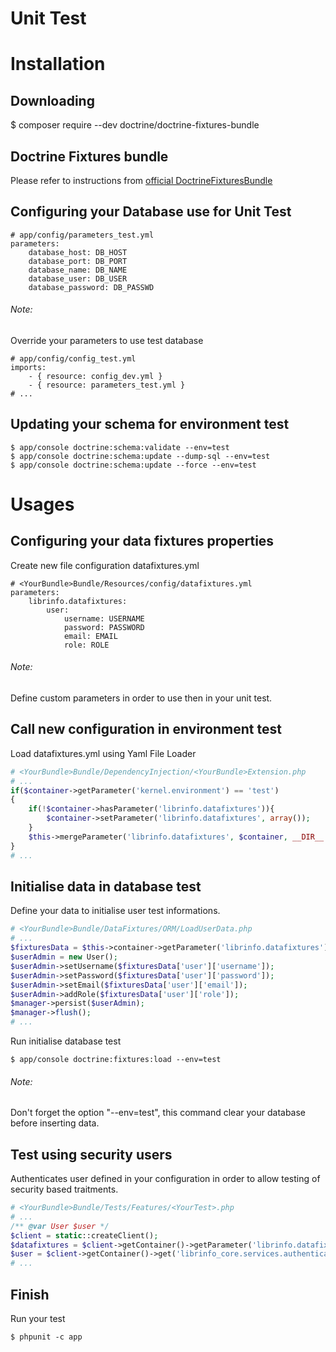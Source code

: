 # Unit Test


Installation
============


Downloading
-----------

  $ composer require --dev doctrine/doctrine-fixtures-bundle


Doctrine Fixtures bundle
------------------------

Please refer to instructions from [official DoctrineFixturesBundle](http://symfony.com/doc/current/bundles/DoctrineFixturesBundle/index.html)


Configuring your Database use for Unit Test
-------------------------------------------

```
# app/config/parameters_test.yml
parameters:
    database_host: DB_HOST
    database_port: DB_PORT
    database_name: DB_NAME
    database_user: DB_USER
    database_password: DB_PASSWD
```

###### Note:
Override your parameters to use test database 
```
# app/config/config_test.yml
imports:
    - { resource: config_dev.yml }
    - { resource: parameters_test.yml }
# ...
```


Updating your schema for environment test
-----------------------------------------

    $ app/console doctrine:schema:validate --env=test
    $ app/console doctrine:schema:update --dump-sql --env=test
    $ app/console doctrine:schema:update --force --env=test
    

Usages
======

Configuring your data fixtures properties
-----------------------------------------

Create new file configuration datafixtures.yml

```
# <YourBundle>Bundle/Resources/config/datafixtures.yml
parameters:
    librinfo.datafixtures:
        user:
            username: USERNAME
            password: PASSWORD
            email: EMAIL
            role: ROLE
```

###### Note:
Define custom parameters in order to use then in your unit test.


Call new configuration in environment test
------------------------------------------

Load datafixtures.yml using Yaml File Loader

```php
# <YourBundle>Bundle/DependencyInjection/<YourBundle>Extension.php
# ...
if($container->getParameter('kernel.environment') == 'test')
{
    if(!$container->hasParameter('librinfo.datafixtures')){
        $container->setParameter('librinfo.datafixtures', array());
    }
    $this->mergeParameter('librinfo.datafixtures', $container, __DIR__.'/../Resources/config/','datafixtures.yml');
}
# ...
```


Initialise data in database test
--------------------------------

Define your data to initialise user test informations.

```php
# <YourBundle>Bundle/DataFixtures/ORM/LoadUserData.php
# ...
$fixturesData = $this->container->getParameter('librinfo.datafixtures');
$userAdmin = new User();
$userAdmin->setUsername($fixturesData['user']['username']);
$userAdmin->setPassword($fixturesData['user']['password']);
$userAdmin->setEmail($fixturesData['user']['email']);
$userAdmin->addRole($fixturesData['user']['role']);
$manager->persist($userAdmin);
$manager->flush();
# ...
```

Run initialise database test

    $ app/console doctrine:fixtures:load --env=test
    
###### Note:
Don't forget the option "--env=test", this command clear your database before inserting data.


Test using security users
-------------------------

Authenticates user defined in your configuration in order to allow testing of security based traitments.

```php
# <YourBundle>Bundle/Tests/Features/<YourTest>.php
# ...
/** @var User $user */
$client = static::createClient();
$datafixtures = $client->getContainer()->getParameter('librinfo.datafixtures');
$user = $client->getContainer()->get('librinfo_core.services.authenticate')->authencicateUser($datafixtures['user']['username']);
# ...
```


Finish
------

Run your test

    $ phpunit -c app
